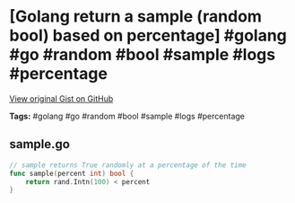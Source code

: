 # [Golang return a sample (random bool) based on percentage] #golang #go #random #bool #sample #logs #percentage

[View original Gist on GitHub](https://gist.github.com/Integralist/4d3e41b2bd9b69b5732494da1dda2fe3)

**Tags:** #golang #go #random #bool #sample #logs #percentage

## sample.go

```go
// sample returns True randomly at a percentage of the time
func sample(percent int) bool {
	return rand.Intn(100) < percent
}
```

